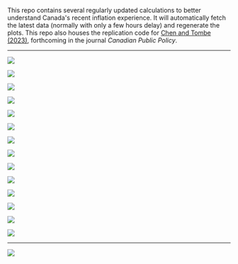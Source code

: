 This repo contains several regularly updated calculations to better understand Canada's recent inflation experience. It will automatically fetch the latest data (normally with only a few hours delay) and regenerate the plots. This repo also houses the replication code for [Chen and Tombe (2023)](ChenTombeReplication/Chen_and_Tombe_2023.pdf), forthcoming in the journal *Canadian Public Policy*.

---

![](Plots/CoreInflation.png)

![](Plots/TreeMap_3moMA.png)

![](Plots/MedianTrim.png)

![](Plots/MedianTrim_3mo.png)

![](Plots/MedianTrimCommon_3mo.png)

![](Plots/EnergyShelterEffect.png)

![](Plots/MainDecomposition.png)

![](Plots/ByProduct.png)

![](Plots/ChangePriorMonth.png)

![](Plots/ChangeFeb2020.png)

![](Plots/ProductShare3Plus.png)

![](Plots/ServicesExShelter.png)

![](Plots/BoCPath.png)

![](Plots/Expectations.png)

---

![](Plots/gas_tax_mb.png)
